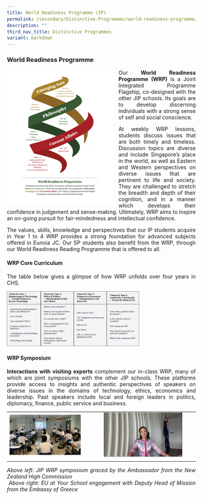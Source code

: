 ```yaml
---
title: World Readiness Programme (IP)
permalink: /secondary/Distinctive-Programmes/world-readiness-programme/
description: ""
third_nav_title: Distinctive Programmes
variant: markdown
---
```

### World Readiness Programme
<style>
p {text-align: justify;}
</style>
<img src="/images/wrp1.png" style="width:283px;height:360px;margin-right:15px;" align="left"> Our&nbsp;**World Readiness Programme (WRP)**&nbsp;is a Joint Integrated Programme Flagship, co-designed with the other JIP schools. Its goals are to develop discerning individuals with a strong sense of self and social conscience.

At weekly WRP lessons, students discuss issues that are both timely and timeless. Discussion topics are diverse and include Singapore’s place in the world, as well as Eastern and Western perspectives on diverse issues that are pertinent to life and society. They are challenged to stretch the breadth and depth of their cognition, and in a manner which develops their confidence in judgement and sense-making. Ultimately, WRP aims to inspire an on-going pursuit for fair-mindedness and intellectual confidence.

The values, skills, knowledge and perspectives that our IP students acquire in Year 1 to 4 WRP provides a strong foundation for advanced subjects offered in Eunoia JC. Our SP students also benefit from the WRP, through our World Readiness Reading Programme that is offered to all.

#### WRP Core Curriculum

The table below gives a glimpse of how WRP unfolds over four years in CHS.

<img src="/images/wrp2.png" style="width:70%">

#### WRP Symposium

**Interactions with visiting experts**&nbsp;complement our in-class WRP, many of which are joint symposiums with the other JIP schools. These platforms provide access to insights and authentic perspectives of speakers on diverse issues in the domains of technology, ethics, economics and leadership. Past speakers include local and foreign leaders in politics, diplomacy, finance, public service and business.

|  	|  	|
|---	|---	|
| <img src="/images/wrp3.png" style="width:80%"> 	|  <img src="/images/wrp6.png" style="width:88%">	|
|  	|  	|

_Above left: JIP WRP symposium graced by the Ambassador from the New Zealand High Commission_  
&nbsp;_Above right: EU at Your School engagement with Deputy Head of Mission from the Embassy of Greece_